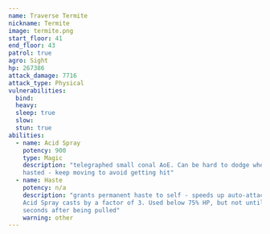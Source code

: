 ```yaml
---
name: Traverse Termite
nickname: Termite
image: termite.png
start_floor: 41
end_floor: 43
patrol: true
agro: Sight
hp: 267386
attack_damage: 7716
attack_type: Physical
vulnerabilities:
  bind: 
  heavy: 
  sleep: true
  slow: 
  stun: true
abilities:
  - name: Acid Spray
    potency: 900
    type: Magic
    description: "telegraphed small conal AoE. Can be hard to dodge when
    hasted - keep moving to avoid getting hit"
  - name: Haste
    potency: n/a
    description: "grants permanent haste to self - speeds up auto-attacks and
    Acid Spray casts by a factor of 3. Used below 75% HP, but not until 30
    seconds after being pulled"
    warning: other
---
```

